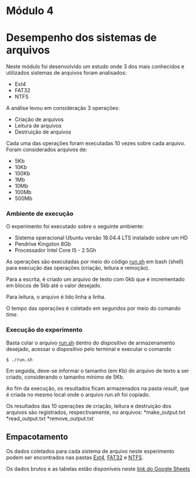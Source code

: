 # Módulo 4

# Desempenho dos sistemas de arquivos

Neste módulo foi desenvolvido um estudo onde 3 dos mais conhecidos e utilizados sistemas de arquivos foram analisados:
* Ext4
* FAT32
* NTFS

A análise levou em consideração 3 operações:
* Criação de arquivos
* Leitura de arquivos
* Destruição de arquivos

Cada uma das operações foram executadas 10 vezes sobre cada arquivo. Foram considerados arquivos de:
* 5Kb
* 10Kb
* 100Kb
* 1Mb
* 10Mb
* 100Mb
* 500Mb

### Ambiente de execução

O experimento foi executado sobre o seguinte ambiente:
* Sistema operacional Ubuntu  versão 18.04.4 LTS instalado sobre um HD
* Pendrive Kingston 8Gb
* Processador Intel Core I5 - 2.5Gh

As operações são executadas por meio do código [run.sh](https://github.com/RafaelSantosBraz/SSC5723-gpso2/blob/master/Modulo04/run.sh) em bash (shell) para execução das operações (criação, leitura e remoção).

Para a escrita, é criado um arquivo de texto com 0kb que é incrementado em blocos de 5kb até o valor desejado.

Para leitura, o arquivo é lido linha a linha.

O tempo das operações é coletado em segundos por meio do comando *time*.

### Execução do experimento 

Basta colar o arquivo [run.sh](https://github.com/RafaelSantosBraz/SSC5723-gpso2/blob/master/Modulo04/run.sh) dentro do dispositivo de armazenamento desejado, acessar o dispositivo pelo terminal e executar o comando
  ```
  $ ./run.sh
  ```
Em seguida, deve-se informar o tamanho (em Kb) do arquivo de texto a ser criado, considerando o tamanho mínimo de 5Kb.

Ao fim da execução, os resultados ficam armazenados na pasta *result*, que é criada no mesmo local onde o arquivo *run.sh* foi copiado.

Os resultados das 10 operações de criação, leitura e destruição dos arquivos são registrados, respectivamente, no arquivos:
*make_output.txt
*read_output.txt
*remove_output.txt

## Empacotamento

Os dados coletados para cada sistema de arquivo neste experimento podem ser encontrados nas pastas [Ext4](https://github.com/RafaelSantosBraz/SSC5723-gpso2/tree/master/Modulo04/Ext4), [FAT32](https://github.com/RafaelSantosBraz/SSC5723-gpso2/tree/master/Modulo04/FAT32) e [NTFS](https://github.com/RafaelSantosBraz/SSC5723-gpso2/tree/master/Modulo04/NTFS).

Os dados brutos e as tabelas estão disponíveis neste [link do Google Sheets](https://docs.google.com/spreadsheets/d/14_hjFr-qH5X3917sVOhHBvbvRBKm8kXy5HDCoObJY3c/edit#gid=1747600645&range=G31) 
